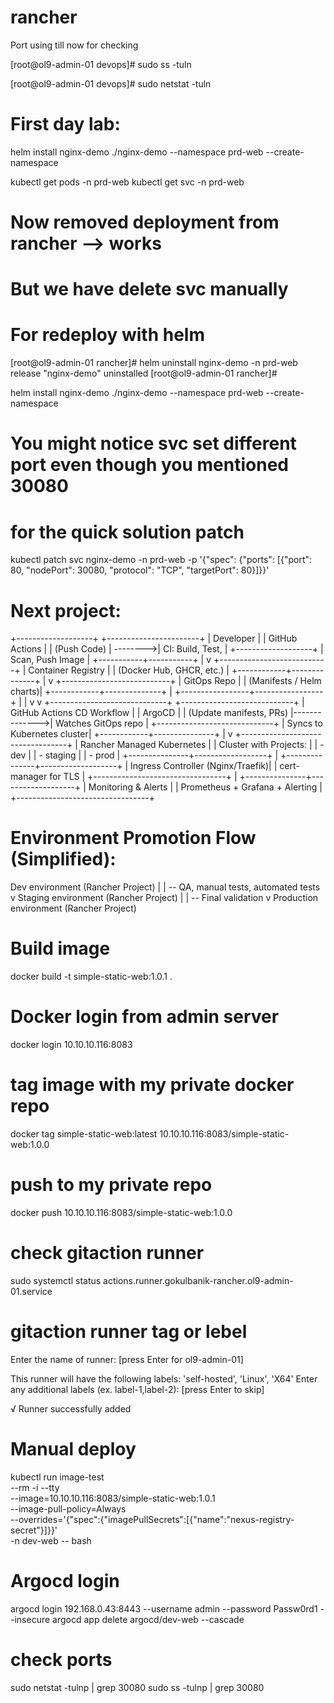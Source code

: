 # rancher

Port using till now for checking

[root@ol9-admin-01 devops]# sudo ss -tuln

[root@ol9-admin-01 devops]# sudo netstat -tuln
# First day lab:
helm install nginx-demo ./nginx-demo --namespace prd-web --create-namespace

kubectl get pods -n prd-web
kubectl get svc -n prd-web

# Now removed deployment from rancher --> works 
# But we have delete svc manually

# For redeploy with helm

[root@ol9-admin-01 rancher]# helm uninstall nginx-demo -n prd-web
release "nginx-demo" uninstalled
[root@ol9-admin-01 rancher]#

helm install nginx-demo ./nginx-demo --namespace prd-web --create-namespace

# You might notice svc set different port even though you mentioned 30080
# for the quick solution patch

kubectl patch svc nginx-demo -n prd-web -p '{"spec": {"ports": [{"port": 80, "nodePort": 30080, "protocol": "TCP", "targetPort": 80}]}}'

# Next project:

+-------------------+          +-----------------------+
|   Developer       |          |     GitHub Actions     |
|  (Push Code)      | -------->|   CI: Build, Test,    |
+-------------------+          |   Scan, Push Image    |
                               +-----------+-----------+
                                           |
                                           v
                             +---------------------------+
                             |     Container Registry     |
                             |  (Docker Hub, GHCR, etc.)  |
                             +------------+--------------+
                                          |
                                          v
                             +---------------------------+
                             |     GitOps Repo           |
                             |  (Manifests / Helm charts)|
                             +------------+--------------+
                                          |
                        +-----------------+-----------------+
                        |                                   |
                        v                                   v
+-----------------------------+              +----------------------------+
|  GitHub Actions CD Workflow |              |         ArgoCD              |
| (Update manifests, PRs)     |-------------->| Watches GitOps repo        |
+-----------------------------+              | Syncs to Kubernetes cluster|
                                             +------------+---------------+
                                                          |
                                                          v
                                  +----------------------------------+
                                  | Rancher Managed Kubernetes       |
                                  | Cluster with Projects:           |
                                  | - dev                           |
                                  | - staging                       |
                                  | - prod                          |
                                  +---------------+------------------+
                                                  |
                                  +---------------+-------------------+
                                  | Ingress Controller (Nginx/Traefik)|
                                  | cert-manager for TLS              |
                                  +---------------------------------+
                                                  |
                                  +---------------+-------------------+
                                  |   Monitoring & Alerts             |
                                  | Prometheus + Grafana + Alerting  |
                                  +---------------------------------+

# Environment Promotion Flow (Simplified):
Dev environment (Rancher Project)
          |
          | -- QA, manual tests, automated tests
          v
Staging environment (Rancher Project)
          |
          | -- Final validation
          v
Production environment (Rancher Project)

# Build image
docker build -t simple-static-web:1.0.1 .

# Docker login from admin server
docker login 10.10.10.116:8083


# tag image with my private docker repo
docker tag simple-static-web:latest 10.10.10.116:8083/simple-static-web:1.0.0

# push to my private repo
docker push 10.10.10.116:8083/simple-static-web:1.0.0

# check gitaction runner
sudo systemctl status actions.runner.gokulbanik-rancher.ol9-admin-01.service

# gitaction runner tag or lebel
Enter the name of runner: [press Enter for ol9-admin-01]

This runner will have the following labels: 'self-hosted', 'Linux', 'X64'
Enter any additional labels (ex. label-1,label-2): [press Enter to skip]

√ Runner successfully added

# Manual deploy 

kubectl run image-test \
  --rm -i --tty \
  --image=10.10.10.116:8083/simple-static-web:1.0.1 \
  --image-pull-policy=Always \
  --overrides='{"spec":{"imagePullSecrets":[{"name":"nexus-registry-secret"}]}}' \
  -n dev-web -- bash

# Argocd login

argocd login 192.168.0.43:8443 --username admin --password Passw0rd1 --insecure
argocd app delete argocd/dev-web --cascade

# check ports
sudo netstat -tulnp | grep 30080
sudo ss -tulnp | grep 30080